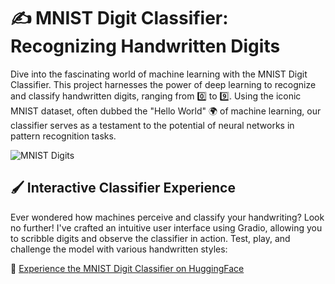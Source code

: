 # ✍️ MNIST Digit Classifier: Recognizing Handwritten Digits

Dive into the fascinating world of machine learning with the MNIST Digit Classifier. This project harnesses the power of deep learning to recognize and classify handwritten digits, ranging from 0️⃣ to 9️⃣. Using the iconic MNIST dataset, often dubbed the "Hello World" 🌍 of machine learning, our classifier serves as a testament to the potential of neural networks in pattern recognition tasks.

![MNIST Digits](https://user-images.githubusercontent.com/91750738/218270410-90a16200-550b-4f8f-b7b1-335e28ebdc55.png)

## 🖌️ Interactive Classifier Experience

Ever wondered how machines perceive and classify your handwriting? Look no further! I've crafted an intuitive user interface using Gradio, allowing you to scribble digits and observe the classifier in action. Test, play, and challenge the model with various handwritten styles:

🔗 [Experience the MNIST Digit Classifier on HuggingFace](https://huggingface.co/spaces/crobbi/MNIST-Digit-Classifier)
